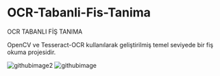 # OCR-Tabanli-Fis-Tanima
OCR TABANLI FİŞ TANIMA

OpenCV ve Tesseract-OCR kullanılarak geliştirilmiş temel seviyede bir fiş okuma projesidir.

![githubimage2](https://user-images.githubusercontent.com/34304850/68204992-3e9de780-ffda-11e9-9248-04473e4d722f.jpg)
![githubimage](https://user-images.githubusercontent.com/34304850/68205087-6e4cef80-ffda-11e9-8eb1-033d485ac13e.jpg)
